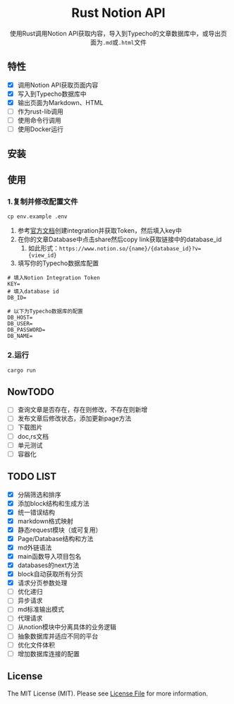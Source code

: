 <div align="center">

# Rust Notion API
使用Rust调用Notion API获取内容，导入到Typecho的文章数据库中，或导出页面为`.md`或`.html`文件

</div>

## 特性
- [x] 调用Notion API获取页面内容
- [x] 写入到Typecho数据库中
- [x] 输出页面为Markdown、HTML
- [ ] 作为rust-lib调用
- [ ] 使用命令行调用
- [ ] 使用Docker运行

## 安装

## 使用
### 1.复制并修改配置文件
```shell
cp env.example .env
```
1. 参考[官方文档](https://developers.notion.com/docs/create-a-notion-integration)创建integration并获取Token，然后填入key中
2. 在你的文章Database中点击share然后copy link获取链接中的database_id
   1. 如此形式：`https://www.notion.so/{name}/{database_id}?v={view_id}`
3. 填写你的Typecho数据库配置
```
# 填入Notion Integration Token
KEY=
# 填入database id
DB_ID=

# 以下为Typecho数据库的配置
DB_HOST=
DB_USER=
DB_PASSWORD=
DB_NAME=
```

### 2.运行
```shell
cargo run
```
## NowTODO
- [ ] 查询文章是否存在，存在则修改，不存在则新增
- [ ] 发布文章后修改状态，添加更新page方法
- [ ] 下载图片
- [ ] doc,rs文档
- [ ] 单元测试
- [ ] 容器化
## TODO LIST
- [x] 分隔筛选和排序
- [x] 添加block结构和生成方法
- [x] 统一错误结构
- [x] markdown格式映射
- [x] 静态request模块（或可复用）
- [x] Page/Database结构和方法
- [x] md外链语法
- [x] main函数导入项目包名
- [x] databases的next方法
- [x] block自动获取所有分页
- [x] 请求分页参数处理
- [ ] 优化递归
- [ ] 异步请求
- [ ] md标准输出模式
- [ ] 代理请求
- [ ] 从notion模块中分离具体的业务逻辑
- [ ] 抽象数据库并适应不同的平台
- [ ] 优化文件体积
- [ ] 增加数据库连接的配置

## License
The MIT License (MIT). Please see [License File](LICENSE.md) for more information.
